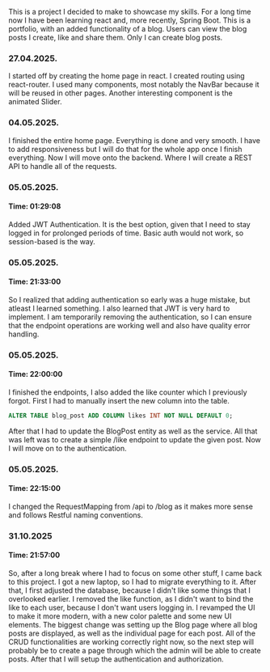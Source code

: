 This is a project I decided to make to showcase my skills.
For a long time now I have been learning react and, more recently, Spring Boot.
This is a portfolio, with an added functionality of a blog.
Users can view the blog posts I create, like and share them.
Only I can create blog posts. 


### 27.04.2025.
I started off by creating the home page in react.
I created routing using react-router. I used many components, most notably the NavBar because it will be reused in other pages.
Another interesting component is the animated Slider.

### 04.05.2025.
I finished the entire home page. Everything is done and very smooth. I have to add responsiveness but I will do that for the whole app once I finish everything.
Now I will move onto the backend. Where I will create a REST API to handle all of the requests.

### 05.05.2025.
#### Time:  01:29:08
Added JWT Authentication. It is the best option, given that I need to stay logged in for prolonged periods of time. Basic auth would not work, so session-based is the way.

### 05.05.2025.
#### Time:  21:33:00
So I realized that adding authentication so early was a huge mistake, but atleast I learned something. I also learned that JWT is very hard to implement.
I am temporarily removing the authentication, so I can ensure that the endpoint operations are working well and also have quality error handling.

### 05.05.2025.
#### Time: 22:00:00
I finished the endpoints, I also added the like counter which I previously forgot. First I had to manually insert the new column into the table.
```sql
ALTER TABLE blog_post ADD COLUMN likes INT NOT NULL DEFAULT 0;
```
After that I had to update the BlogPost entity as well as the service.
All that was left was to create a simple /like endpoint to update the given post.
Now I will move on to the authentication.

### 05.05.2025.
#### Time: 22:15:00
I changed the RequestMapping from /api to /blog as it makes more sense and follows Restful naming conventions.

### 31.10.2025
#### Time: 21:57:00
So, after a long break where I had to focus on some other stuff, I came back to this project.
I got a new laptop, so I had to migrate everything to it.
After that, I first adjusted the database, because I didn't like some things that I overlooked earlier.
I removed the like function, as I didn't want to bind the like to each user, because I don't want users logging in.
I revamped the UI to make it more modern, with a new color palette and some new UI elements.
The biggest change was setting up the Blog page where all blog posts are displayed, as well as the individual page for each post.
All of the CRUD functionalities are working correctly right now, so the next step will probably be to create a page through which the admin will be able to create posts.
After that I will setup the authentication and authorization.
